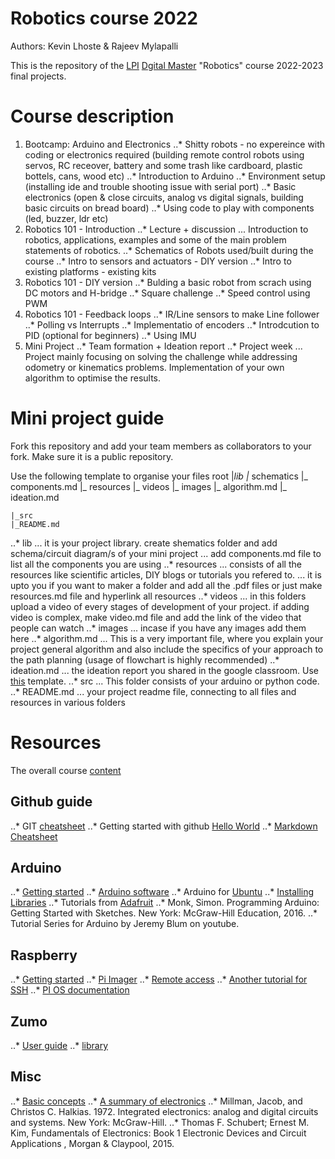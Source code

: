 # Robotics course 2022

Authors: Kevin Lhoste & Rajeev Mylapalli

This is the repository of the [LPI](https://www.learningplanetinstitute.org/en) [Dgital Master](https://master.learningplanetinstitute.org/en/digital) "Robotics" course 2022-2023 final projects.

# Course description
1. Bootcamp: Arduino and Electronics
..* Shitty robots - no expereince with coding or electronics required (building remote control robots using servos, RC receover, battery and some trash like cardboard, plastic bottels, cans, wood etc)
..* Introduction to Arduino
..* Environment setup (installing ide and trouble shooting issue with serial port)
..* Basic electronics (open & close circuits, analog vs digital signals, building basic circuits on bread board)
..* Using code to play with components (led, buzzer, ldr etc)
2. Robotics 101 - Introduction
..* Lecture + discussion
... Introduction to robotics, applications, examples and some of the main problem statements of robotics.
..* Schematics of Robots used/built during the course
..* Intro to sensors and actuators - DIY version
..* Intro to existing platforms - existing kits
3. Robotics 101 - DIY version
..* Bulding a basic robot from scrach using DC motors and H-bridge
..* Square challenge
..* Speed control using PWM
4. Robotics 101 - Feedback loops
..* IR/Line sensors to make Line follower
..* Polling vs Interrupts
..* Implementatio of encoders
..* Introdcution to PID (optional for beginners)
..* Using IMU
5. Mini Project
..* Team formation + Ideation report
..* Project week
... Project mainly focusing on solving the challenge while addressing odometry or kinematics problems. Implementation of your own algorithm to optimise the results.

# Mini project guide
Fork this repository and add your team members as collaborators to your fork. Make sure it is a public repository.

Use the following template to organise your files
root
    |_lib
        |_ schematics
            |_ components.md
        |_ resources
        |_ videos
        |_ images
        |_ algorithm.md
        |_ ideation.md

    |_src
    |_README.md

..* lib
... it is your project library. create shematics folder and add schema/circuit diagram/s of your mini project
... add components.md file to list all the components you are using
..* resources 
... consists of all the resources like scientific articles, DIY blogs or tutorials you refered to.
... it is upto you if you want to maker a folder and add all the .pdf files or just make resources.md file and hyperlink all resources
..* videos
... in this folders upload a video of every stages of development of your project. if adding video is complex, make video.md file and add the link of the video that people can watch
..* images
... incase if you have any images add them here
..* algorithm.md
... This is a very important file, where you explain your project general algorithm and also include the specifics of your approach to the path planning (usage of flowchart is highly recommended)
..* ideation.md
... the ideation report you shared in the google classroom. Use [this](https://docs.google.com/document/d/1_CShynGTKjrCND__M2uXStj70VsBB-udfWfXpMz84Vs/edit) template.
..* src
... This folder consists of your arduino or python code.
..* README.md
... your project readme file, connecting to all files and resources in various folders

# Resources
The overall course [content](https://docs.google.com/presentation/d/1irOeB_RKd-NETgOlSd2deLiXENa9ExU59z8WiRyq_DI/edit#slide=id.gb895fb238d_0_475)
## Github guide
..* GIT [cheatsheet](https://education.github.com/git-cheat-sheet-education.pdf)
..* Getting started with github [Hello World](https://docs.github.com/en/get-started/quickstart/hello-world)
..* [Markdown Cheatsheet](https://github.com/adam-p/markdown-here/wiki/Markdown-Cheatsheet)

## Arduino
..* [Getting started](https://www.arduino.cc/en/Guide)
..* [Arduino software](https://www.arduino.cc/en/software)
..* Arduino for [Ubuntu](https://ubuntu.com/tutorials/install-the-arduino-ide#1-overview)
..* [Installing Libraries](https://docs.arduino.cc/software/ide-v1/tutorials/installing-libraries)
..* Tutorials from [Adafruit](https://learn.adafruit.com/series/learn-arduino)
..* Monk, Simon. Programming Arduino: Getting Started with Sketches. New York: McGraw-Hill Education, 2016.
..* Tutorial Series for Arduino by Jeremy Blum on youtube.
## Raspberry
..* [Getting started](https://projects.raspberrypi.org/en/projects/raspberry-pi-setting-up)
..* [Pi Imager](https://www.raspberrypi.com/software/)
..* [Remote access](https://www.raspberrypi.com/documentation/computers/remote-access.html)
..* [Another tutorial for SSH](https://raspberrypi-guide.github.io/networking/connecting-via-ssh)
..* [PI OS documentation](https://www.raspberrypi.com/documentation/computers/os.html)
## Zumo
..* [User guide](https://www.pololu.com/docs/0J57)
..* [library](https://github.com/pololu/zumo-shield-arduino-library)
## Misc
..* [Basic concepts](https://www.electronics-notes.com/articles/basic_concepts/)
..* [A summary of electronics](https://electroagenda.com/en/a-summary-of-electronics/)
..* Millman, Jacob, and Christos C. Halkias. 1972. Integrated electronics: analog and digital circuits and systems. New York: McGraw-Hill. 
..* Thomas F. Schubert; Ernest M. Kim, Fundamentals of Electronics: Book 1 Electronic Devices and Circuit Applications , Morgan & Claypool, 2015.




